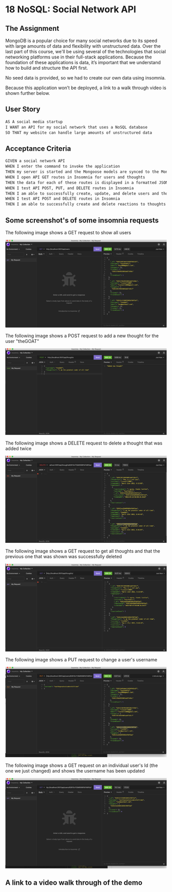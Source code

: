 # 18 NoSQL: Social Network API

## The Assignment

MongoDB is a popular choice for many social networks due to its speed with large amounts of data and flexibility with unstructured data. Over the last part of this course, we'll be using several of the technologies that social networking platforms use in their full-stack applications. Because the foundation of these applications is data, it’s important that we understand how to build and structure the API first.

No seed data is provided, so we had to create our own data using insomnia.

Because this application won’t be deployed, a link to a walk through video is shown further below.

## User Story

```md
AS A social media startup
I WANT an API for my social network that uses a NoSQL database
SO THAT my website can handle large amounts of unstructured data
```

## Acceptance Criteria

```md
GIVEN a social network API
WHEN I enter the command to invoke the application
THEN my server is started and the Mongoose models are synced to the MongoDB database
WHEN I open API GET routes in Insomnia for users and thoughts
THEN the data for each of these routes is displayed in a formatted JSON
WHEN I test API POST, PUT, and DELETE routes in Insomnia
THEN I am able to successfully create, update, and delete users and thoughts in my database
WHEN I test API POST and DELETE routes in Insomnia
THEN I am able to successfully create and delete reactions to thoughts and add and remove friends to a user’s friend list
```

## Some screenshot's of some insomnia requests

The following image shows a GET request to show all users

![ A screenshot of get request for all users](./Assets/Screenshot1.png)

The following image shows a POST request to add a new thought for the user "theGOAT"

![ A screenshot of post request for new thought](./Assets/Screenshot2.png)

The following image shows a DELETE request to delete a thought that was added twice

![ A screenshot of Delete request for a thought](./Assets/Screenshot3.png)

The following image shows a GET request to get all thoughts and that the previous one that was shown was successfully deleted

![ A screenshot of Delete request for a thought](./Assets/Screenshot4.png)

The following image shows a PUT request to change a user's username

![ A screenshot of put request to change username](./Assets/Screenshot5.png)

The following image shows a GET request on an individual user's Id (the one we just changed) and shows the username has been updated

![ A screenshot of put request to change username](./Assets/Screenshot6.png)

## A link to a video walk through of the demo